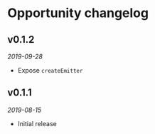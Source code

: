 # Opportunity changelog

## v0.1.2
_2019-09-28_

 * Expose `createEmitter`

## v0.1.1
_2019-08-15_

 * Initial release
